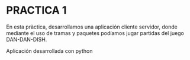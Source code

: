 # PRACTICA 1

En esta pràctica, desarrollamos una aplicación cliente servidor, donde mediante el uso de tramas y paquetes
podíamos jugar partidas del juego DAN-DAN-DISH. 

Aplicación desarrollada con python
